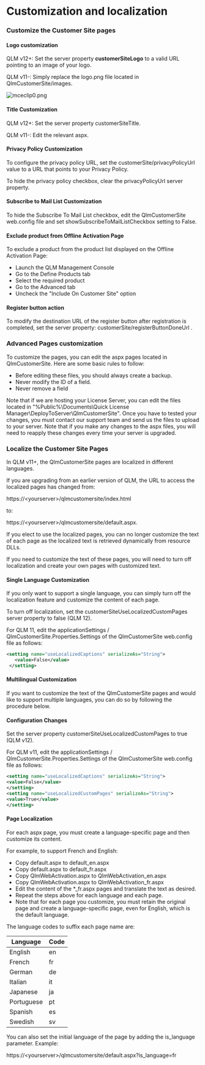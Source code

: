 # Customization and localization

### Customize the Customer Site pages

#### Logo customization&#x20;

QLM v12+: Set the server property **customerSiteLogo** to a valid URL pointing to an image of your logo.&#x20;

QLM v11-: Simply replace the logo.png file located in QlmCustomerSite/images.

![mceclip0.png](https://support.soraco.co/hc/article\_attachments/360088475311/mceclip0.png)

&#x20;

#### Title Customization

QLM v12+: Set the server property customerSiteTitle.

QLM v11-: Edit the relevant aspx.

#### Privacy Policy Customization

To configure the privacy policy URL, set the customerSite/privacyPolicyUrl value to a URL that points to your Privacy Policy.

To hide the privacy policy checkbox, clear the privacyPolicyUrl server property.&#x20;

#### &#x20;Subscribe to Mail List Customization

To hide the Subscribe To Mail List checkbox, edit the QlmCustomerSite web.config file and set showSubscribeToMailListCheckbox setting to False.

#### Exclude product from Offline Activation Page

To exclude a product from the product list displayed on the Offline Activation Page:

* Launch the QLM Management Console
* Go to the Define Products tab
* Select the required product
* Go to the Advanced tab
* Uncheck the "Include On Customer Site" option

#### Register button action

To modify the destination URL of the register button after registration is completed, set the server property: customerSite/registerButtonDoneUrl .

### &#x20;Advanced Pages customization

To customize the pages, you can edit the aspx pages located in QlmCustomerSite. Here are some basic rules to follow:

* Before editing these files, you should always create a backup.&#x20;
* Never modify the ID of a field.
* Never remove a field

Note that if we are hosting your License Server, you can edit the files located in "%Public%\Documents\Quick License Manager\DeployToServer\QlmCustomerSite". Once you have to tested your changes, you must contact our support team and send us the files to upload to your server. Note that if you make any changes to the aspx files, you will need to reapply these changes every time your server is upgraded.

### Localize the Customer Site Pages

In QLM v11+, the QlmCustomerSite pages are localized in different languages.&#x20;

If you are upgrading from an earlier version of QLM, the URL to access the localized pages has changed from:

https://\<yourserver>/qlmcustomersite/index.html

to:

https://\<yourserver>/qlmcustomersite/default.aspx.

If you elect to use the localized pages, you can no longer customize the text of each page as the localized text is retrieved dynamically from resource DLLs.

If you need to customize the text of these pages, you will need to turn off localization and create your own pages with customized text.&#x20;

#### Single Language Customization

If you only want to support a single language, you can simply turn off the localization feature and customize the content of each page.&#x20;

To turn off localization, set the customerSiteUseLocalizedCustomPages server property to false (QLM 12).

For QLM 11, edit the applicationSettings / QlmCustomerSite.Properties.Settings of the QlmCustomerSite web.config file as follows:

```xml
<setting name="useLocalizedCaptions" serializeAs="String">
   <value>False</value>
 </setting>
```

#### Multilingual Customization

If you want to customize the text of the QlmCustomerSite pages and would like to support multiple languages, you can do so by following the procedure below.

#### Configuration Changes

Set the server property customerSiteUseLocalizedCustomPages to true (QLM v12).

For QLM v11, edit the applicationSettings / QlmCustomerSite.Properties.Settings of the QlmCustomerSite web.config file as follows:

```xml
<setting name="useLocalizedCaptions" serializeAs="String">
<value>False</value>
</setting>
<setting name="useLocalizedCustomPages" serializeAs="String">
<value>True</value>
</setting>
```

#### Page Localization

For each aspx page, you must create a language-specific page and then customize its content.

For example, to support French and English:

* Copy default.aspx to default\_en.aspx&#x20;
* Copy default.aspx to default\_fr.aspx
* Copy QlmWebActivation.aspx to QlmWebActivation\_en.aspx&#x20;
* Copy QlmWebActivation.aspx to QlmWebActivation\_fr.aspx
* Edit the content of the \*\_fr.aspx pages and translate the text as desired.
* Repeat the steps above for each language and each page.
* Note that for each page you customize, you must retain the original page and create a language-specific page, even for English, which is the default language.

&#x20;The language codes to suffix each page name are:

| **Language** | **Code** |
| ------------ | -------- |
| English      | en       |
| French       | fr       |
| German       | de       |
| Italian      | it       |
| Japanese     | ja       |
| Portuguese   | pt       |
| Spanish      | es       |
| Swedish      | sv       |

&#x20;

&#x20;You can also set the initial language of the page by adding the is\_language parameter. Example:

https://\<yourserver>/qlmcustomersite/default.aspx?is\_language=fr
